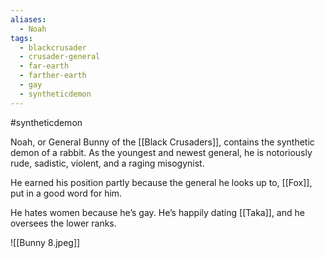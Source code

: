 ```yaml
---
aliases:
  - Noah
tags:
  - blackcrusader
  - crusader-general
  - far-earth
  - farther-earth
  - gay
  - syntheticdemon
---
```

#syntheticdemon

Noah, or General Bunny of the [[Black Crusaders]], contains the synthetic demon of a rabbit. As the youngest and newest general, he is notoriously rude, sadistic, violent, and a raging misogynist. 

He earned his position partly because the general he looks up to, [[Fox]], put in a good word for him.

He hates women because he’s gay. He’s happily dating [[Taka]], and he oversees the lower ranks.

![[Bunny 8.jpeg]]